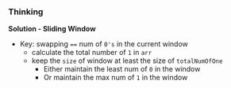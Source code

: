 ### Thinking
**Solution - Sliding Window**
- Key: swapping `==` num of `0's` in the current window
  - calculate the total number of `1` in `arr`
  - keep the `size` of window at least the size of `totalNumOfOne`
    - Either maintain the least num of `0` in the window
    - Or maintain the max num of `1` in the window
